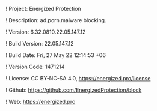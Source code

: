 ! Project: Energized Protection

! Description: ad.porn.malware blocking.

! Version: 6.32.0810.22.05.147.12

! Build Version: 22.05.147.12

! Build Date: Fri, 27 May 22 12:14:53 +06

! Version Code: 1471214

! License: CC BY-NC-SA 4.0, https://energized.pro/license

! Github: https://github.com/EnergizedProtection/block

! Web: https://energized.pro
